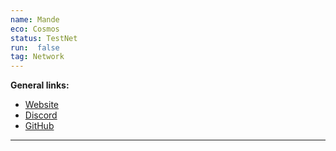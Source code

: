```yaml
---
name: Mande
eco: Cosmos
status: TestNet
run:  false
tag: Network
---
```


**General links:** 
- [Website](https://www.mande.network/)
- [Discord](https://discord.gg/mR6q7RQyxU)
- [GitHub](https://github.com/mande-labs)

***